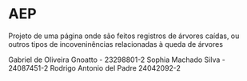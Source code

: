# AEP

Projeto de uma página onde são feitos registros de árvores caídas, ou outros tipos de incoveninências relacionadas à queda de árvores


Gabriel de Oliveira Gnoatto - 23298801-2
Sophia Machado Silva - 24087451-2
Rodrigo Antonio del Padre 24042092-2
